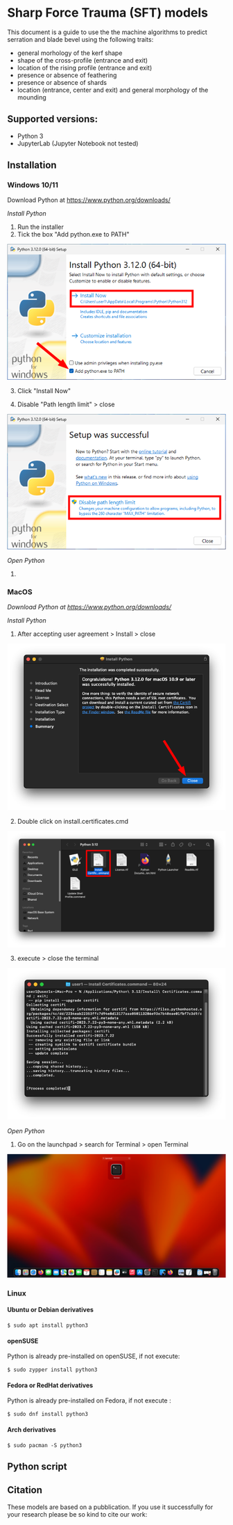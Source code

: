 # Sharp Force Trauma (SFT) models

This document is a guide to use the the machine algorithms to predict serration and blade bevel using the following traits:
- general morhology of the kerf shape
- shape of the cross-profile (entrance and exit)
- location of the rising profile (entrance and exit)
- presence or absence of feathering
- presence or absence of shards
- location (entrance, center and exit) and general morphology of the mounding


## Supported versions:

- Python 3 
- JupyterLab (Jupyter Notebook not tested)

## Installation 
### Windows 10/11
Download Python at https://www.python.org/downloads/ 

*Install Python*
1. Run the installer
2. Tick the box "Add python.exe to PATH"

![Alt text](Figures/image-1.png)

3. Click "Install Now"


4. Disable "Path length limit" > close

![Alt text](Figures/image-2.png)

*Open Python*

1.

### MacOS
*Download Python at https://www.python.org/downloads/*
 
*Install Python* 
1. After accepting user agreement > Install > close

![Alt text](Figures/image-3.png)

2. Double click on install.certificates.cmd 

![Alt text](Figures/image-4.png)

3. execute > close the terminal 

![Alt text](Figures/image-5.png)

*Open Python*
1. Go on the launchpad > search for Terminal > open Terminal

![Alt text](Figures/image-6.png)


### Linux


#### Ubuntu or Debian derivatives

```
$ sudo apt install python3
````
#### openSUSE
Python is already pre-installed on openSUSE, if not execute:
```
$ sudo zypper install python3
```
#### Fedora or RedHat derivatives
Python is already pre-installed on Fedora, if not execute :
```
$ sudo dnf install python3
```
#### Arch derivatives
```
$ sudo pacman -S python3
```

## Python script

## Citation 
These models are based on a pubblication. If you use it successfully for your research please be so kind to cite our work:



